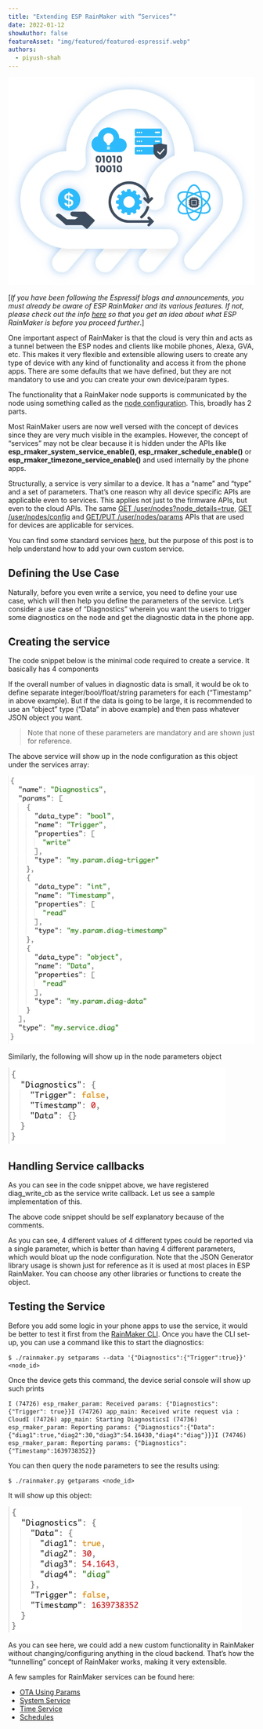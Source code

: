 ```yaml
---
title: "Extending ESP RainMaker with “Services”"
date: 2022-01-12
showAuthor: false
featureAsset: "img/featured/featured-espressif.webp"
authors:
  - piyush-shah
---
```

![](img/extending-1.webp)

[*If you have been following the Espressif blogs and announcements, you must already be aware of ESP RainMaker and its various features. If not, please check out the info *[*here*](https://rainmaker.espressif.com/)* so that you get an idea about what ESP RainMaker is before you proceed further*.]

One important aspect of RainMaker is that the cloud is very thin and acts as a tunnel between the ESP nodes and clients like mobile phones, Alexa, GVA, etc. This makes it very flexible and extensible allowing users to create any type of device with any kind of functionality and access it from the phone apps. There are some defaults that we have defined, but they are not mandatory to use and you can create your own device/param types.

The functionality that a RainMaker node supports is communicated by the node using something called as the [node configuration](https://rainmaker.espressif.com/docs/node-cloud-comm.html#node-configuration). This, broadly has 2 parts.

Most RainMaker users are now well versed with the concept of devices since they are very much visible in the examples. However, the concept of “services” may not be clear because it is hidden under the APIs like __esp_rmaker_system_service_enable(), esp_rmaker_schedule_enable()__ or __esp_rmaker_timezone_service_enable()__ and used internally by the phone apps.

Structurally, a service is very similar to a device. It has a “name” and “type” and a set of parameters. That’s one reason why all device specific APIs are applicable even to services. This applies not just to the firmware APIs, but even to the cloud APIs. The same [GET /user/nodes?node_details=true](https://swaggerapis.rainmaker.espressif.com/#/User%20Node%20Association/getUserNodes), [GET /user/nodes/config](https://swaggerapis.rainmaker.espressif.com/#/User%20Node%20Association/getUserNodeConfiguration) and [GET/PUT /user/nodes/params](https://swaggerapis.rainmaker.espressif.com/#/Node%20Parameter%20Operations) APIs that are used for devices are applicable for services.

You can find some standard services [here](https://github.com/espressif/esp-rainmaker/blob/master/components/esp_rainmaker/src/standard_types/esp_rmaker_standard_services.c), but the purpose of this post is to help understand how to add your own custom service.

## Defining the Use Case

Naturally, before you even write a service, you need to define your use case, which will then help you define the parameters of the service. Let’s consider a use case of “Diagnostics” wherein you want the users to trigger some diagnostics on the node and get the diagnostic data in the phone app.

## Creating the service

The code snippet below is the minimal code required to create a service. It basically has 4 components

If the overall number of values in diagnostic data is small, it would be ok to define separate integer/bool/float/string parameters for each (“Timestamp” in above example). But if the data is going to be large, it is recommended to use an “object” type (“Data” in above example) and then pass whatever JSON object you want.

> Note that none of these parameters are mandatory and are shown just for reference.

The above service will show up in the node configuration as this object under the services array:

![](img/extending-2.webp)

Similarly, the following will show up in the node parameters object

![](img/extending-3.webp)

## Handling Service callbacks

As you can see in the code snippet above, we have registered diag_write_cb as the service write callback. Let us see a sample implementation of this.

The above code snippet should be self explanatory because of the comments.

As you can see, 4 different values of 4 different types could be reported via a single parameter, which is better than having 4 different parameters, which would bloat up the node configuration. Note that the JSON Generator library usage is shown just for reference as it is used at most places in ESP RainMaker. You can choose any other libraries or functions to create the object.

## Testing the Service

Before you add some logic in your phone apps to use the service, it would be better to test it first from the [RainMaker CLI](https://rainmaker.espressif.com/docs/cli-setup.html). Once you have the CLI set-up, you can use a command like this to start the diagnostics:

```
$ ./rainmaker.py setparams --data '{"Diagnostics":{"Trigger":true}}' <node_id>
```

Once the device gets this command, the device serial console will show up such prints

```
I (74726) esp_rmaker_param: Received params: {"Diagnostics": {"Trigger": true}}I (74726) app_main: Received write request via : CloudI (74726) app_main: Starting DiagnosticsI (74736) esp_rmaker_param: Reporting params: {"Diagnostics":{"Data":{"diag1":true,"diag2":30,"diag3":54.16430,"diag4":"diag"}}}I (74746) esp_rmaker_param: Reporting params: {"Diagnostics":{"Timestamp":1639738352}}
```

You can then query the node parameters to see the results using:

```
$ ./rainmaker.py getparams <node_id>
```

It will show up this object:

![](img/extending-4.webp)

As you can see here, we could add a new custom functionality in RainMaker without changing/configuring anything in the cloud backend. That’s how the “tunnelling” concept of RainMaker works, making it very extensible.

A few samples for RainMaker services can be found here:

- [OTA Using Params](https://github.com/espressif/esp-rainmaker/blob/master/components/esp_rainmaker/src/ota/esp_rmaker_ota_using_params.c)
- [System Service](https://github.com/espressif/esp-rainmaker/blob/master/components/esp_rainmaker/src/core/esp_rmaker_system_service.c)
- [Time Service](https://github.com/espressif/esp-rainmaker/blob/master/components/esp_rainmaker/src/core/esp_rmaker_time_service.c)
- [Schedules](https://github.com/espressif/esp-rainmaker/blob/master/components/esp_rainmaker/src/core/esp_rmaker_schedule.c)
